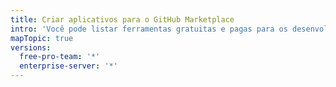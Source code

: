 ```yaml
---
title: Criar aplicativos para o GitHub Marketplace
intro: 'Você pode listar ferramentas gratuitas e pagas para os desenvolvedores usarem no {% data variables.product.prodname_marketplace %}.'
mapTopic: true
versions:
  free-pro-team: '*'
  enterprise-server: '*'
---
```


